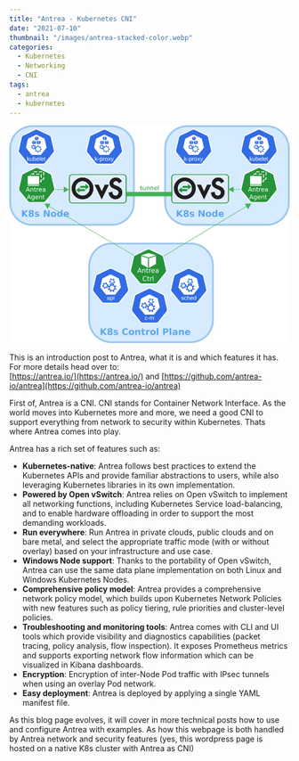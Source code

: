 ```yaml
---
title: "Antrea - Kubernetes CNI"
date: "2021-07-10"
thumbnail: "/images/antrea-stacked-color.webp"
categories: 
  - Kubernetes
  - Networking
  - CNI
tags:
  - antrea
  - kubernetes
---
```


![Antrea Overview](images/antrea_overview.svg.png)

This is an introduction post to Antrea, what it is and which features it has.  
For more details head over to:  
[https://antrea.io/](https://antrea.io/) and [https://github.com/antrea-io/antrea](https://github.com/antrea-io/antrea)

First of, Antrea is a CNI. CNI stands for Container Network Interface. As the world moves into Kubernetes more and more, we need a good CNI to support everything from network to security within Kubernetes. Thats where Antrea comes into play.

Antrea has a rich set of features such as:

- **Kubernetes-native**: Antrea follows best practices to extend the Kubernetes APIs and provide familiar abstractions to users, while also leveraging Kubernetes libraries in its own implementation.
- **Powered by Open vSwitch**: Antrea relies on Open vSwitch to implement all networking functions, including Kubernetes Service load-balancing, and to enable hardware offloading in order to support the most demanding workloads.
- **Run everywhere**: Run Antrea in private clouds, public clouds and on bare metal, and select the appropriate traffic mode (with or without overlay) based on your infrastructure and use case.
- **Windows Node support**: Thanks to the portability of Open vSwitch, Antrea can use the same data plane implementation on both Linux and Windows Kubernetes Nodes.
- **Comprehensive policy model**: Antrea provides a comprehensive network policy model, which builds upon Kubernetes Network Policies with new features such as policy tiering, rule priorities and cluster-level policies.
- **Troubleshooting and monitoring tools**: Antrea comes with CLI and UI tools which provide visibility and diagnostics capabilities (packet tracing, policy analysis, flow inspection). It exposes Prometheus metrics and supports exporting network flow information which can be visualized in Kibana dashboards.
- **Encryption**: Encryption of inter-Node Pod traffic with IPsec tunnels when using an overlay Pod network.
- **Easy deployment**: Antrea is deployed by applying a single YAML manifest file.

As this blog page evolves, it will cover in more technical posts how to use and configure Antrea with examples. As how this webpage is both handled by Antrea network and security features (yes, this wordpress page is hosted on a native K8s cluster with Antrea as CNI)
